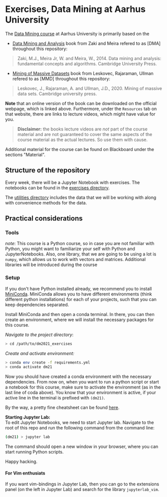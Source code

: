 # Exercises, Data Mining at Aarhus University
The [Data Mining course](https://kursuskatalog.au.dk/da/course/104084/Data-Mining) 
at Aarhus University is primarily based on the 

* [Data Mining and Analysis](http://www.dataminingbook.info/pmwiki.php/Main/BookDownload) book from Zaki and Meira refered to as [DMA] throughout this repository:

> Zaki, M.J., Meira Jr, W. and Meira, W., 2014. 
> Data mining and analysis: fundamental concepts 
> and algorithms. Cambridge University Press.

* [Mining of Massive Datasets](http://www.mmds.org/) book from Leskovec, Rajaraman, Ullman
refered to as [MMD] throughout this repository:

> Leskovec, J., Rajaraman, A. and Ullman, J.D., 2020. 
> Mining of massive data sets. Cambridge university press.

**Note** that an online version of the book can be downloaded on the official
webpage, which is linked above. Furthermore, under the `Resources` tab on that
website, there are links to lecture videos, which might have value for you. 

> **Disclaimer:** the books lecture videos are _not_ part of the course material and
> are not guaranteed to cover the same aspects of the course material as the
> actual lectures. So use them with cause.

Additional material for the course can be found on Blackboard under the sections "Material".

## Structure of the repository
Every week, there will be a Jupyter Notebook with exercises. The notebooks can be found
in the [exercises directory](./exercises). 

The [utilities directory](./utilities) includes the data that we will be
working with along with convenience methods for the data.

## Practical considerations 
### Tools
_note_: This course is a Python course, so in case you are not familiar with
Python, you might want to familiarize your self with Python and
JupyterNotebooks. Also, one library, that we are going to be using a lot is
`numpy`, which allows us to work with vectors and matrices. Additional libraries will be introduced during the course

### Setup
If you don't have Python installed already, we recommend you to install 
[MiniConda](https://docs.conda.io/en/latest/miniconda.html). MiniConda allows
you to have different environments (think different python installations) for
each of your projects, such that you can keep dependencies separated.

Install MiniConda and then open a conda terminal. In there, you can then create
an environment, where we will install the necessary packages for this course.

_Navigate to the project directory_:
```bash
> cd /path/to/dm2021_exercises
```

_Create and activate environment:_  
```bash
> conda env create -f requirements.yml
> conda activate dm21
``` 

Now you should have created a conda environment with the necessary
dependencies.  From now on, when you want to run a python script or start a
notebook for this course, make sure to activate the environment (as in the last
line of coda above).  You know that your environment is active, if your active
line in the terminal is prefixed with `(dm21)`.

By the way, a pretty fine cheatsheet can be found 
[here](https://docs.conda.io/projects/conda/en/4.6.0/_downloads/52a95608c49671267e40c689e0bc00ca/conda-cheatsheet.pdf).

**Starting Jupyter Lab:**  
To edit Jupyter Notebooks, we need to start Jupyter lab. 
Navigate to the root of this repo and run the
following command from the command line:

```bash
(dm21) > jupyter lab
```

The command should open a new window in your browser, where you can start running
Python scripts.

Happy hacking. 

#### For Vim enthusiats
If you want vim-bindings in Jupyter Lab, then you can go to the extensions panel (on the left in
Jupyter Lab) and search for the library `jupyterlab_vim`.


